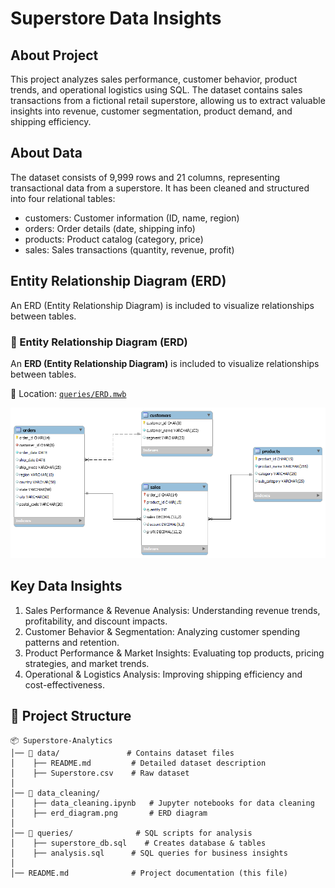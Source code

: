 # Superstore Data Insights

About Project
---
This project analyzes sales performance, customer behavior, product trends, and operational logistics using SQL. The dataset contains sales transactions from a fictional retail superstore, allowing us to extract valuable insights into revenue, customer segmentation, product demand, and shipping efficiency.

About Data
---
The dataset consists of 9,999 rows and 21 columns, representing transactional data from a superstore. It has been cleaned and structured into four relational tables:
- customers: Customer information (ID, name, region)
- orders: Order details (date, shipping info)
- products: Product catalog (category, price)
- sales: Sales transactions (quantity, revenue, profit)

Entity Relationship Diagram (ERD)
---
An ERD (Entity Relationship Diagram) is included to visualize relationships between tables.

### 📌 Entity Relationship Diagram (ERD)
An **ERD (Entity Relationship Diagram)** is included to visualize relationships between tables.

📂 Location: [`queries/ERD.mwb`](queries/ERD.mwb)  

![Entity Relationship Diagram](data_Cleaning/erd_diagram.png)



 Key Data Insights
---
1. Sales Performance & Revenue Analysis: Understanding revenue trends, profitability, and discount impacts.
2. Customer Behavior & Segmentation: Analyzing customer spending patterns and retention.
3. Product Performance & Market Insights: Evaluating top products, pricing strategies, and market trends.
4. Operational & Logistics Analysis: Improving shipping efficiency and cost-effectiveness.

📂 Project Structure
---
```
📦 Superstore-Analytics
│── 📁 data/               # Contains dataset files
│    ├── README.md         # Detailed dataset description
│    ├── Superstore.csv    # Raw dataset
│
│── 📁 data_cleaning/          
│    ├── data_cleaning.ipynb   # Jupyter notebooks for data cleaning
│    ├── erd_diagram.png       # ERD diagram
│
│── 📁 queries/              # SQL scripts for analysis
│    ├── superstore_db.sql    # Creates database & tables
│    ├── analysis.sql      # SQL queries for business insights
│
│── README.md              # Project documentation (this file)
```











